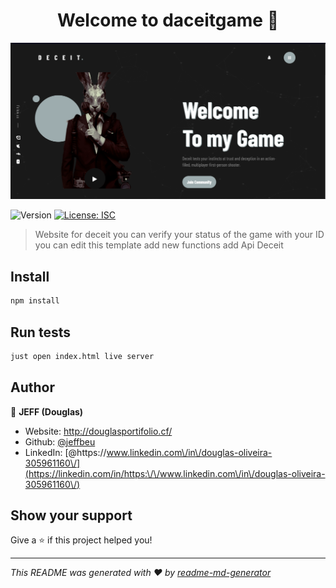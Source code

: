 <h1 align="center">Welcome to daceitgame 👋</h1>
<img alt="demo" src="https://raw.githubusercontent.com/Jeffbeu/Deceit-Website/master/download.png"/>
<p>
  <img alt="Version" src="https://img.shields.io/badge/version-1.0.0-blue.svg?cacheSeconds=2592000" />
  <a href="#" target="_blank">
    <img alt="License: ISC" src="https://img.shields.io/badge/License-ISC-yellow.svg" />
  </a>
</p>

> Website for deceit you can verify your status of the game with your ID you can edit this template add new functions add Api Deceit 


## Install

```sh
npm install
```

## Run tests

```sh
just open index.html live server
```

## Author

👤 **JEFF (Douglas)**

* Website: http://douglasportifolio.cf/
* Github: [@jeffbeu](https://github.com/jeffbeu)
* LinkedIn: [@https:\/\/www.linkedin.com\/in\/douglas-oliveira-305961160\/](https://linkedin.com/in/https:\/\/www.linkedin.com\/in\/douglas-oliveira-305961160\/)

## Show your support

Give a ⭐️ if this project helped you!

***
_This README was generated with ❤️ by [readme-md-generator](https://github.com/kefranabg/readme-md-generator)_
